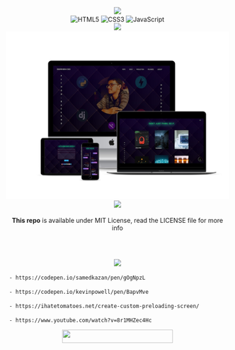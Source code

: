 <div align="center"> 
  <p align='center'> 
   <img src="https://img.shields.io/badge/Swarnabha-Portfolio-darkviolet?style=for-the-badge" /><br>
   <img alt="HTML5" src="https://img.shields.io/badge/html5-%23E34F26.svg?&style=for-the-badge&logo=html5&logoColor=white"/>
   <img alt="CSS3" src="https://img.shields.io/badge/css3-%231572B6.svg?&style=for-the-badge&logo=css3&logoColor=white"/>
   <img alt="JavaScript" src="https://img.shields.io/badge/javascript-%23323330.svg?&style=for-the-badge&logo=javascript&logoColor=%23F7DF1E"/><br>
    <img src="https://img.shields.io/badge/Backend%20-%20DJANGO-darkgreen?style=for-the-badge" />
    <img src="mockups/mockup1.jpg"/>
    <img src="https://img.shields.io/badge/License-MIT-yellow.svg?style=for-the-badge" /><br>
    <br><strong>This repo</strong> is available under MIT License, read the LICENSE file for more info
  </p>
 </div> 
 <br><br>
  <p align='center'>
     <img src="https://img.shields.io/badge/References-red?style=for-the-badge">
    
     - https://codepen.io/samedkazan/pen/gOgNpzL
     
     - https://codepen.io/kevinpowell/pen/BapvMve
     
     - https://ihatetomatoes.net/create-custom-preloading-screen/

     - https://www.youtube.com/watch?v=8r1MHZec4Hc


  </p>   
     

 
  <div align="center">
  <img src="https://img.shields.io/badge/Please%20star%20if%20you%20like%20it-slateblue?logo=Southwest%20Airlines&style=for-the-badge" width="250" height="30"/>
 </div>
 
 
